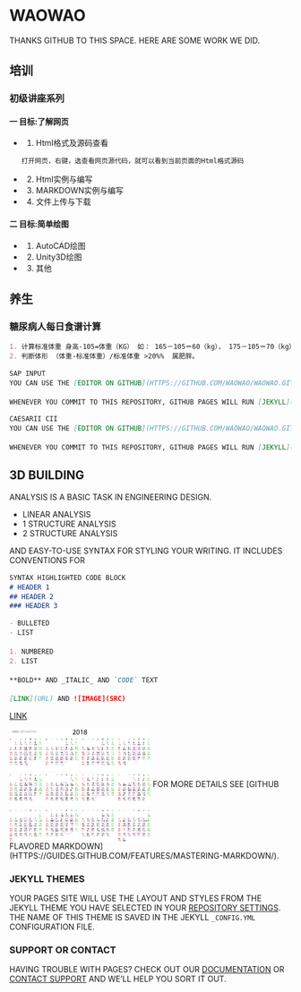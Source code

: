# WAOWAO

THANKS GITHUB TO THIS SPACE. HERE ARE SOME WORK WE DID. 

## 培训
### 初级讲座系列
#### 一 目标:了解网页
- 1. Html格式及源码查看
```MARKDOWN
   打开网页，右键，选查看网页源代码，就可以看到当前页面的Html格式源码
```
- 2. Html实例与编写

- 3. MARKDOWN实例与编写

- 4. 文件上传与下载

#### 二 目标:简单绘图
- 1. AutoCAD绘图
- 2. Unity3D绘图
- 3. 其他

## 养生
### 糖尿病人每日食谱计算

```markdown
1. 计算标准体重 身高-105=体重（KG） 如： 165－105＝60（kg）， 175－105＝70（kg）
2. 判断体形 （体重-标准体重）/标准体重 >20%%  属肥胖。
```

```MARKDOWN
SAP INPUT
YOU CAN USE THE [EDITOR ON GITHUB](HTTPS://GITHUB.COM/WAOWAO/WAOWAO.GITHUB.IO/EDIT/MASTER/README.MD) TO MAINTAIN AND PREVIEW THE CONTENT FOR YOUR WEBSITE IN MARKDOWN FILES.

WHENEVER YOU COMMIT TO THIS REPOSITORY, GITHUB PAGES WILL RUN [JEKYLL](HTTPS://JEKYLLRB.COM/) TO REBUILD THE PAGES IN YOUR SITE, FROM THE CONTENT IN YOUR MARKDOWN FILES.
```

```MARKDOWN
CAESARII CII
YOU CAN USE THE [EDITOR ON GITHUB](HTTPS://GITHUB.COM/WAOWAO/WAOWAO.GITHUB.IO/EDIT/MASTER/README.MD) TO MAINTAIN AND PREVIEW THE CONTENT FOR YOUR WEBSITE IN MARKDOWN FILES.

WHENEVER YOU COMMIT TO THIS REPOSITORY, GITHUB PAGES WILL RUN [JEKYLL](HTTPS://JEKYLLRB.COM/) TO REBUILD THE PAGES IN YOUR SITE, FROM THE CONTENT IN YOUR MARKDOWN FILES.
```
## 3D BUILDING

ANALYSIS IS A BASIC TASK IN ENGINEERING DESIGN. 

- LINEAR ANALYSIS
- 1 STRUCTURE ANALYSIS
- 2 STRUCTURE ANALYSIS


AND EASY-TO-USE SYNTAX FOR STYLING YOUR WRITING. IT INCLUDES CONVENTIONS FOR

```MARKDOWN
SYNTAX HIGHLIGHTED CODE BLOCK
# HEADER 1
## HEADER 2  
### HEADER 3
```

```MARKDOWN
- BULLETED
- LIST

1. NUMBERED
2. LIST

**BOLD** AND _ITALIC_ AND `CODE` TEXT

[LINK](URL) AND ![IMAGE](SRC)

```
[LINK](https://github.com/waowao/waowao/blob/master/2018.jpg)

<img src="https://github.com/waowao/waowao/blob/master/2018.jpg" width="50%" height="50%" alt="2018" align=center />
FOR MORE DETAILS SEE [GITHUB FLAVORED MARKDOWN](HTTPS://GUIDES.GITHUB.COM/FEATURES/MASTERING-MARKDOWN/).

### JEKYLL THEMES

YOUR PAGES SITE WILL USE THE LAYOUT AND STYLES FROM THE JEKYLL THEME YOU HAVE SELECTED IN YOUR [REPOSITORY SETTINGS](HTTPS://GITHUB.COM/WAOWAO/WAOWAO.GITHUB.IO/SETTINGS). THE NAME OF THIS THEME IS SAVED IN THE JEKYLL `_CONFIG.YML` CONFIGURATION FILE.

### SUPPORT OR CONTACT

HAVING TROUBLE WITH PAGES? CHECK OUT OUR [DOCUMENTATION](HTTPS://HELP.GITHUB.COM/CATEGORIES/GITHUB-PAGES-BASICS/) OR [CONTACT SUPPORT](HTTPS://GITHUB.COM/CONTACT) AND WE’LL HELP YOU SORT IT OUT.

